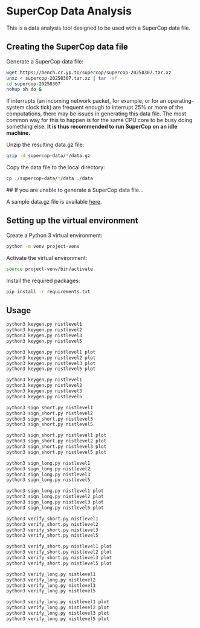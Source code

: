 # SuperCop Data Analysis
This is a data analysis tool designed to be used with a SuperCop data file. 

## Creating the SuperCop data file

Generate a SuperCop data file:

```sh
wget https://bench.cr.yp.to/supercop/supercop-20250307.tar.xz
unxz < supercop-20250307.tar.xz | tar -xf -
cd supercop-20250307
nohup sh do &
```

If interrupts (an incoming network packet, for example, or for an operating-system clock tick) are frequent enough to interrupt 25% or more of the computations, there may be issues in generating this data file. The most common way for this to happen is for the same CPU core to be busy doing something else. **It is thus recommended to run SuperCop on an idle machine.** 

Unzip the resulting data.gz file:

```sh
gzip -d supercop-data/*/data.gz
```

Copy the data file to the local directory:
```sh
cp ./supercop-data/*/data ./data
```

## If you are unable to generate a SuperCop data file...

A sample data.gz file is available [here](https://drive.google.com/file/d/1Lqis7PBvsp7TPa8GCx_R695ExA-KtHCX/view?usp=drive_link).

## Setting up the virtual environment

Create a Python 3 virtual environment:

```sh
python -m venv project-venv

```

Activate the virtual environment:

```sh
source project-venv/bin/activate
```

Install the required packages:

```sh
pip install -r requirements.txt
```

## Usage

```sh
python3 keygen.py nistlevel1
python3 keygen.py nistlevel2
python3 keygen.py nistlevel3
python3 keygen.py nistlevel5
```

```sh
python3 keygen.py nistlevel1 plot
python3 keygen.py nistlevel2 plot
python3 keygen.py nistlevel3 plot
python3 keygen.py nistlevel5 plot
```

```sh
python3 keygen.py nistlevel1
python3 keygen.py nistlevel2
python3 keygen.py nistlevel3
python3 keygen.py nistlevel5
```

```sh
python3 sign_short.py nistlevel1 
python3 sign_short.py nistlevel2 
python3 sign_short.py nistlevel3 
python3 sign_short.py nistlevel5
```

```sh
python3 sign_short.py nistlevel1 plot
python3 sign_short.py nistlevel2 plot
python3 sign_short.py nistlevel3 plot
python3 sign_short.py nistlevel5 plot
```


```sh
python3 sign_long.py nistlevel1 
python3 sign_long.py nistlevel2 
python3 sign_long.py nistlevel3 
python3 sign_long.py nistlevel5
```

```sh
python3 sign_long.py nistlevel1 plot
python3 sign_long.py nistlevel2 plot
python3 sign_long.py nistlevel3 plot
python3 sign_long.py nistlevel5 plot
```

```sh
python3 verify_short.py nistlevel1 
python3 verify_short.py nistlevel2 
python3 verify_short.py nistlevel3 
python3 verify_short.py nistlevel5 
```

```sh
python3 verify_short.py nistlevel1 plot
python3 verify_short.py nistlevel2 plot
python3 verify_short.py nistlevel3 plot
python3 verify_short.py nistlevel5 plot
```

```sh
python3 verify_long.py nistlevel1 
python3 verify_long.py nistlevel2 
python3 verify_long.py nistlevel3 
python3 verify_long.py nistlevel5 
```

```sh
python3 verify_long.py nistlevel1 plot
python3 verify_long.py nistlevel2 plot
python3 verify_long.py nistlevel3 plot
python3 verify_long.py nistlevel5 plot
```

